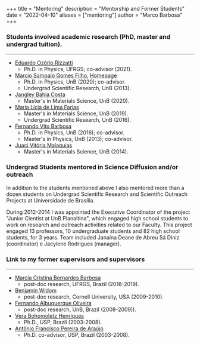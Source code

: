 +++
title = "Mentoring"
description = "Mentorship and Former Students"
date = "2022-04-10"
aliases = ["mentoring"]
author = "Marco Barbosa"
+++

### Students involved  academic research (PhD, master and undergrad tuition).

***

- [Eduardo Ozório Rizzatti](http://lattes.cnpq.br/9776753274036815)
    - Ph.D. in Physics, UFRGS; co-advisor (2021).
- [Marcio Sampaio Gomes Filho](http://lattes.cnpq.br/4247706975206030), [Homepage](https://www.setubal.net.br/)
    - Ph.D. in Physics, UnB (2020); co-advisor.
    - Undergrad Scientific Research, UnB (2013).
- [Jangley Bahia Costa](http://lattes.cnpq.br/8061758635546185)
    - Master's in Materials Science, UnB (2020).
- [Maria Lícia de Lima Farias](http://lattes.cnpq.br/0241367920268602)
    - Master's in Materials Science, UnB (2019).
    - Undergrad Scientific Research, UnB (2016).
- [Fernando Vito Barbosa](http://lattes.cnpq.br/7430520491940167)
    - Ph.D. in Physics, UnB (2016); co-advisor.
    - Master's in Physics, UnB (2013); co-advisor.
- [Juaci Vitória Malaquias](https://www.embrapa.br/equipe/-/empregado/333881/juaci-vitoria-malaquias)
    - Master's in Materials Science, UnB (2014).

### Undergrad Students mentored in Science Diffusion and/or outreach

In addition to the students mentioned above I also mentored more than a dozen students on 
Undergrad Scientific Research and Scientific Outreach Projects at Universidade de Brasília. 

During 2012-2014 I was appointed the Executive Coordinator of the project
"Junior Cientist at UnB Planaltina", which engaged high school students to work on research and outreach activities related to our Faculty. This project engaged 13 professors, 10 undergraduate students and 82 high school students, for 3 years.
Team included Janaína Deane de Abreu Sá Diniz (coordinator) e Jacylene Rodrigues (manager).


### Link to my former supervisors and supervisors
***

- [Marcia Cristina Bernardes Barbosa](https://www.if.ufrgs.br/~barbosa/) 
    - post-doc research, UFRGS, Brazil (2018-2019).
- [Benjamin Widom](https://chemistry.cornell.edu/benjamin-widom) 
    - post-doc research, Cornell University, USA (2009-2010).
- [Fernando Albuquerque Oliveira](http://lattes.cnpq.br/5720500395612472)
    - post-doc research, UnB, Brazil (2008-2009)).
- [Vera Bohomoletz Henriques](http://fig.if.usp.br/~vera/) 
    - Ph.D., USP, Brazil (2003-2008).
- [Antônio Francisco Pereira de Araújo](http://www.lbtc.unb.br/pt/pessoas/17-categoria-pt-br/people/professor/15-antonio-francisco-pereira-de-araujo) 
    - Ph.D. co-advisor, USP, Brazil (2003-2008).